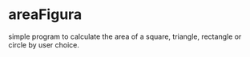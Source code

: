 # areaFigura

simple program to calculate the area of a square, 
triangle, rectangle or circle by user choice.
